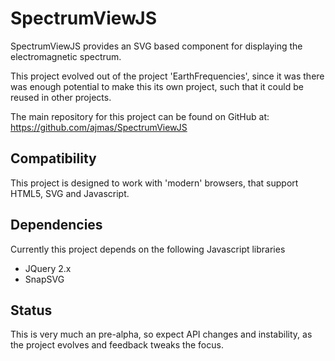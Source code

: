 SpectrumViewJS
==============

SpectrumViewJS provides an SVG based component for displaying
the electromagnetic spectrum.

This project evolved out of the project 'EarthFrequencies',
since it was there was enough potential to make this its own
project, such that it could be reused in other projects.

The main repository for this project can be found on GitHub at:
https://github.com/ajmas/SpectrumViewJS

Compatibility
-------------

This project is designed to work with 'modern' browsers, that
support HTML5, SVG and Javascript.

Dependencies
------------

Currently this project depends on the following Javascript
libraries
   - JQuery 2.x
   - SnapSVG

Status
------

This is very much an pre-alpha, so expect API changes and instability,
as the project evolves and feedback tweaks the focus.

